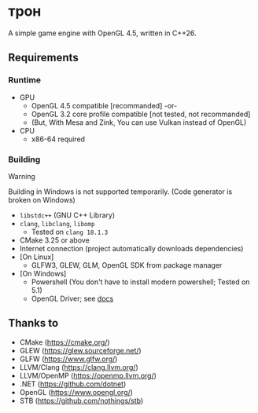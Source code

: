 # трон

A simple game engine with OpenGL 4.5, written in C++26.

## Requirements

### Runtime

- GPU
  - OpenGL 4.5 compatible \[recommanded\] -or-
  - OpenGL 3.2 core profile compatible \[not tested, not recommanded\]
  - (But, With Mesa and Zink, You can use Vulkan instead of OpenGL)
- CPU
  - x86-64 required

### Building

> [!WARNING]
> Building in Windows is not supported temporarily.
> (Code generator is broken on Windows)

- `libstdc++` (GNU C++ Library)
- `clang`, `libclang`, `libomp`
  - Tested on `clang 18.1.3`
- CMake 3.25 or above
- Internet connection (project automatically downloads dependencies)
- \[On Linux\]
  - GLFW3, GLEW, GLM, OpenGL SDK from package manager
- \[On Windows\]
  - Powershell (You don't have to install modern powershell; Tested on 5.1)
  - OpenGL Driver; see [docs](https://www.khronos.org/opengl/wiki/Getting_Started#Windows)

## Thanks to

- CMake (https://cmake.org/)
- GLEW (https://glew.sourceforge.net/)
- GLFW (https://www.glfw.org/)
- LLVM/Clang (https://clang.llvm.org/)
- LLVM/OpenMP (https://openmp.llvm.org/)
- .NET (https://github.com/dotnet)
- OpenGL (https://www.opengl.org/)
- STB (https://github.com/nothings/stb)
